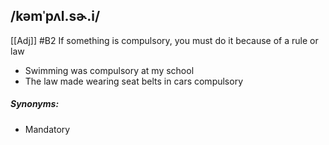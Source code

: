 ## /kəmˈpʌl.sɚ.i/  
[[Adj]]
#B2
If something is compulsory, you must do it because of a rule or law

- Swimming was compulsory at my school
- The law made wearing seat belts in cars compulsory

##### Synonyms:
- Mandatory